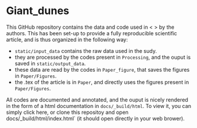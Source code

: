 # Giant_dunes

This GitHub repository contains the data and code used in < > by the authors. This has been set-up to provide a fully reproducible scientific article, and is thus organized in the following way:

- `static/input_data` contains the raw data used in the sudy.
- they are processed by the codes present in `Processing`, and the ouput is saved in `static/output_data`.
- these data are read by the codes in `Paper_figure`, that saves the figures in `Paper/Figures`.
- the .tex of the article is in `Paper`, and directly uses the figures present in `Paper/Figures`.

All codes are documented and annotated, and the ouput is nicely rendered in the form of a html documentation in `docs/_build/html`. To view it, you can simply click here, or clone this repositoy and open docs/_build/html/index.html` (it should open directly in your web brower).
